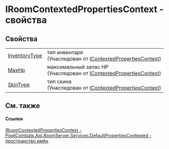 # IRoomContextedPropertiesContext - свойства




## Свойства
<table>
<tr>
<td><a href="c7b66b33-d4c2-41ee-fc38-a5b4ec57bb54">InventoryType</a></td>
<td>тип инвентаря<br />(Унаследован от <a href="28a70a07-01d2-1fac-77fc-a5d48d8d06d2">IContextedPropertiesContext</a>)</td></tr>
<tr>
<td><a href="f92099a1-7fb7-48e0-2bb6-2fb46655ad8e">MaxHp</a></td>
<td>максимальный запас HP<br />(Унаследован от <a href="28a70a07-01d2-1fac-77fc-a5d48d8d06d2">IContextedPropertiesContext</a>)</td></tr>
<tr>
<td><a href="5e428607-6c92-fab8-588a-0a8899c30361">SkinType</a></td>
<td>тип скина<br />(Унаследован от <a href="28a70a07-01d2-1fac-77fc-a5d48d8d06d2">IContextedPropertiesContext</a>)</td></tr>
</table>

## См. также


#### Ссылки
<a href="d3919c20-aa20-b598-d31b-315308f5c620">IRoomContextedPropertiesContext - </a>  
<a href="799af8ab-53d4-0ebd-f4eb-cde8029e7e44">PixelCombats.Api.RoomServer.Services.DefaultPropertiesContexted - пространство имён</a>  
